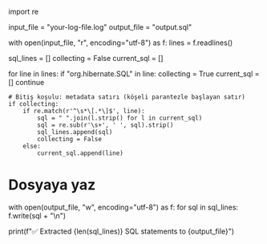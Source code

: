 import re

input_file = "your-log-file.log"
output_file = "output.sql"

with open(input_file, "r", encoding="utf-8") as f:
    lines = f.readlines()

sql_lines = []
collecting = False
current_sql = []

for line in lines:
    if "org.hibernate.SQL" in line:
        collecting = True
        current_sql = []
        continue

    # Bitiş koşulu: metadata satırı (köşeli parantezle başlayan satır)
    if collecting:
        if re.match(r'^\s*\[.*\]$', line):
            sql = " ".join(l.strip() for l in current_sql)
            sql = re.sub(r'\s+', ' ', sql).strip()
            sql_lines.append(sql)
            collecting = False
        else:
            current_sql.append(line)

# Dosyaya yaz
with open(output_file, "w", encoding="utf-8") as f:
    for sql in sql_lines:
        f.write(sql + "\n")

print(f"✅ Extracted {len(sql_lines)} SQL statements to {output_file}")
